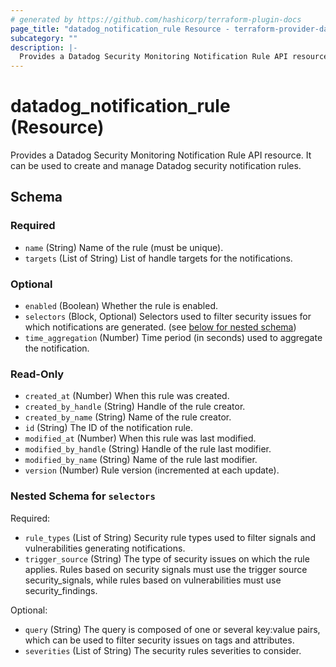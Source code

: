```yaml
---
# generated by https://github.com/hashicorp/terraform-plugin-docs
page_title: "datadog_notification_rule Resource - terraform-provider-datadog"
subcategory: ""
description: |-
  Provides a Datadog Security Monitoring Notification Rule API resource. It can be used to create and manage Datadog security notification rules.
---
```


# datadog_notification_rule (Resource)

Provides a Datadog Security Monitoring Notification Rule API resource. It can be used to create and manage Datadog security notification rules.



<!-- schema generated by tfplugindocs -->
## Schema

### Required

- `name` (String) Name of the rule (must be unique).
- `targets` (List of String) List of handle targets for the notifications.

### Optional

- `enabled` (Boolean) Whether the rule is enabled.
- `selectors` (Block, Optional) Selectors used to filter security issues for which notifications are generated. (see [below for nested schema](#nestedblock--selectors))
- `time_aggregation` (Number) Time period (in seconds) used to aggregate the notification.

### Read-Only

- `created_at` (Number) When this rule was created.
- `created_by_handle` (String) Handle of the rule creator.
- `created_by_name` (String) Name of the rule creator.
- `id` (String) The ID of the notification rule.
- `modified_at` (Number) When this rule was last modified.
- `modified_by_handle` (String) Handle of the rule last modifier.
- `modified_by_name` (String) Name of the rule last modifier.
- `version` (Number) Rule version (incremented at each update).

<a id="nestedblock--selectors"></a>
### Nested Schema for `selectors`

Required:

- `rule_types` (List of String) Security rule types used to filter signals and vulnerabilities generating notifications.
- `trigger_source` (String) The type of security issues on which the rule applies. Rules based on security signals must use the trigger source security_signals, while rules based on vulnerabilities must use security_findings.

Optional:

- `query` (String) The query is composed of one or several key:value pairs, which can be used to filter security issues on tags and attributes.
- `severities` (List of String) The security rules severities to consider.
